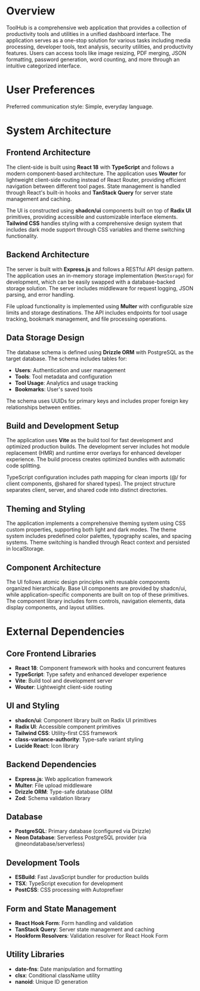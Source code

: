 # Overview

ToolHub is a comprehensive web application that provides a collection of productivity tools and utilities in a unified dashboard interface. The application serves as a one-stop solution for various tasks including media processing, developer tools, text analysis, security utilities, and productivity features. Users can access tools like image resizing, PDF merging, JSON formatting, password generation, word counting, and more through an intuitive categorized interface.

# User Preferences

Preferred communication style: Simple, everyday language.

# System Architecture

## Frontend Architecture
The client-side is built using **React 18** with **TypeScript** and follows a modern component-based architecture. The application uses **Wouter** for lightweight client-side routing instead of React Router, providing efficient navigation between different tool pages. State management is handled through React's built-in hooks and **TanStack Query** for server state management and caching.

The UI is constructed using **shadcn/ui** components built on top of **Radix UI** primitives, providing accessible and customizable interface elements. **Tailwind CSS** handles styling with a comprehensive design system that includes dark mode support through CSS variables and theme switching functionality.

## Backend Architecture
The server is built with **Express.js** and follows a RESTful API design pattern. The application uses an in-memory storage implementation (`MemStorage`) for development, which can be easily swapped with a database-backed storage solution. The server includes middleware for request logging, JSON parsing, and error handling.

File upload functionality is implemented using **Multer** with configurable size limits and storage destinations. The API includes endpoints for tool usage tracking, bookmark management, and file processing operations.

## Data Storage Design
The database schema is defined using **Drizzle ORM** with PostgreSQL as the target database. The schema includes tables for:
- **Users**: Authentication and user management
- **Tools**: Tool metadata and configuration
- **Tool Usage**: Analytics and usage tracking
- **Bookmarks**: User's saved tools

The schema uses UUIDs for primary keys and includes proper foreign key relationships between entities.

## Build and Development Setup
The application uses **Vite** as the build tool for fast development and optimized production builds. The development server includes hot module replacement (HMR) and runtime error overlays for enhanced developer experience. The build process creates optimized bundles with automatic code splitting.

TypeScript configuration includes path mapping for clean imports (@/ for client components, @shared for shared types). The project structure separates client, server, and shared code into distinct directories.

## Theming and Styling
The application implements a comprehensive theming system using CSS custom properties, supporting both light and dark modes. The theme system includes predefined color palettes, typography scales, and spacing systems. Theme switching is handled through React context and persisted in localStorage.

## Component Architecture
The UI follows atomic design principles with reusable components organized hierarchically. Base UI components are provided by shadcn/ui, while application-specific components are built on top of these primitives. The component library includes form controls, navigation elements, data display components, and layout utilities.

# External Dependencies

## Core Frontend Libraries
- **React 18**: Component framework with hooks and concurrent features
- **TypeScript**: Type safety and enhanced developer experience
- **Vite**: Build tool and development server
- **Wouter**: Lightweight client-side routing

## UI and Styling
- **shadcn/ui**: Component library built on Radix UI primitives
- **Radix UI**: Accessible component primitives
- **Tailwind CSS**: Utility-first CSS framework
- **class-variance-authority**: Type-safe variant styling
- **Lucide React**: Icon library

## Backend Dependencies
- **Express.js**: Web application framework
- **Multer**: File upload middleware
- **Drizzle ORM**: Type-safe database ORM
- **Zod**: Schema validation library

## Database
- **PostgreSQL**: Primary database (configured via Drizzle)
- **Neon Database**: Serverless PostgreSQL provider (via @neondatabase/serverless)

## Development Tools
- **ESBuild**: Fast JavaScript bundler for production builds
- **TSX**: TypeScript execution for development
- **PostCSS**: CSS processing with Autoprefixer

## Form and State Management
- **React Hook Form**: Form handling and validation
- **TanStack Query**: Server state management and caching
- **Hookform Resolvers**: Validation resolver for React Hook Form

## Utility Libraries
- **date-fns**: Date manipulation and formatting
- **clsx**: Conditional className utility
- **nanoid**: Unique ID generation